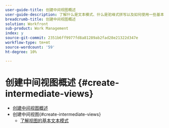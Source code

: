 ```yaml
---
user-guide-title: 创建中间视图概述
user-guide-description: 了解什么是文本模式、什么是驼峰式拼写以及如何使用一些基本的“即插即用”文本模式代码块创建超出标准生成器功能的视图。
breadcrumb-title: 创建中间视图概述
solution: Workfront
sub-product: Work Management
index: y
source-git-commit: 2351b6ff9977fd8a81289ab2fad28e21322d347e
workflow-type: tm+mt
source-wordcount: '59'
ht-degree: 10%

---
```




# 创建中间视图概述 {#create-intermediate-views}

+ [创建中间视图概述](overview.md)
+ 创建中间视图{#create-intermediate-views}
   + [了解视图的基本文本模式](basic-text-mode-for-views.md)



